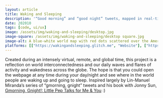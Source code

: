 ```yaml
---
layout: article
title: Waking and Sleeping
description: '“Good morning” and “good night” tweets, mapped in real-time.'
date: 202010
tags: [code, ui/ux]
image: /assets/img/waking-and-sleeping/desktop.jpg
image-square: /assets/img/waking-and-sleeping/desktop square.jpg
image-alt: A blue-white world map with red dots scattered over the Americas, with a white sidebar displaying a log of tweets.
platforms: [["https://wakingandsleeping.glitch.me", "Website"], ["https://github.com/whykatherine/wakingandsleeping", "GitHub"]]
---
```


Created during an intensely virtual, remote, and global time, this project is a reflection on world interconnectedness and our daily waves and flares of activity and wakedness across the globe. The hope is that you could open the webpage at any time during your day/night and see where in the world people are waking up and going to sleep. Inspired largely by Lin-Manuel Miranda’s series of “gmorning, gnight” tweets and his book with Jonny Sun, [Gmorning, Gnight!: Little Pep Talks for Me & You](https://bookshop.org/books/gmorning-gnight-little-pep-talks-for-me-you/9781984854278) :)